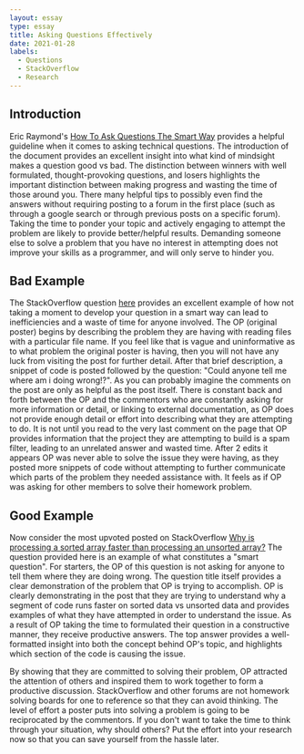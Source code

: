 ```yaml
---
layout: essay
type: essay
title: Asking Questions Effectively
date: 2021-01-28
labels:
  - Questions
  - StackOverflow
  - Research
---
```


## Introduction

Eric Raymond's [How To Ask Questions The Smart Way](http://www.catb.org/esr/faqs/smart-questions.html) provides a helpful guideline when it comes to asking technical
questions. The introduction of the document provides an excellent insight into what kind of mindsight makes a question
good vs bad. The distinction between winners with well formulated, thought-provoking questions, and losers highlights
the important distinction between making progress and wasting the time of those around you. There many helpful tips 
to possibly even find the answers without requiring posting to a forum in the first place (such as through a google 
search or through previous posts on a specific forum). Taking the time to ponder your topic and actively engaging to
attempt the problem are likely to provide better/helpful results. Demanding someone else to solve a problem that you
have no interest in attempting does not improve your skills as a programmer, and will only serve to hinder you.

## Bad Example

The StackOverflow question [here](https://stackoverflow.com/questions/4434754/whats-wrong-with-this-code) provides an excellent example of how not taking a moment to develop your question
in a smart way can lead to inefficiencies and a waste of time for anyone involved. The OP (original poster) begins by describing
the problem they are having with reading files with a particular file name. If you feel like that is vague and
uninformative as to what problem the original poster is having, then you will not have any luck from visiting
the post for further detail. After that brief description, a snippet of code is posted followed by the question:
"Could anyone tell me where am i doing wrong!?". As you can probably imagine the comments on the post are only as
helpful as the post itself. There is constant back and forth between the OP and the commentors who are constantly
asking for more information or detail, or linking to external documentation, as OP does not provide enough detail
or effort into describing what they are attempting to do. It is not until you read to the very last comment on the
page that OP provides information that the project they are attempting to build is a spam filter, leading to an
unrelated answer and wasted time. After 2 edits it appears OP was never able to solve the issue they were having, 
as they posted more snippets of code without attempting to further communicate which parts of the problem they 
needed assistance with. It feels as if OP was asking for other members to solve their homework problem.

## Good Example

Now consider the most upvoted posted on StackOverflow [Why is processing a sorted array faster than processing an
unsorted array?](https://stackoverflow.com/questions/11227809/why-is-processing-a-sorted-array-faster-than-processing-an-unsorted-array) The question provided here is an example of what constitutes a "smart question". For starters,
the OP of this question is not asking for anyone to tell them where they are doing wrong. The question title itself
provides a clear demonstration of the problem that OP is trying to accomplish. OP is clearly demonstrating in the post
that they are trying to understand why a segment of code runs faster on sorted data vs unsorted data and provides
examples of what they have attempted in order to understand the issue. As a result of OP taking the time to formulated
their question in a constructive manner, they receive productive answers. The top answer provides a well-formatted 
insight into both the concept behind OP's topic, and highlights which section of the code is causing the issue. 

By showing that they are committed to solving their problem, OP attracted the attention of others and inspired them
to work together to form a productive discussion. StackOverflow and other forums are not homework solving boards for
one to reference so that they can avoid thinking. The level of effort a poster puts into solving a problem is going
to be reciprocated by the commentors. If you don't want to take the time to think through your situation, why should
others? Put the effort into your research now so that you can save yourself from the hassle later.
